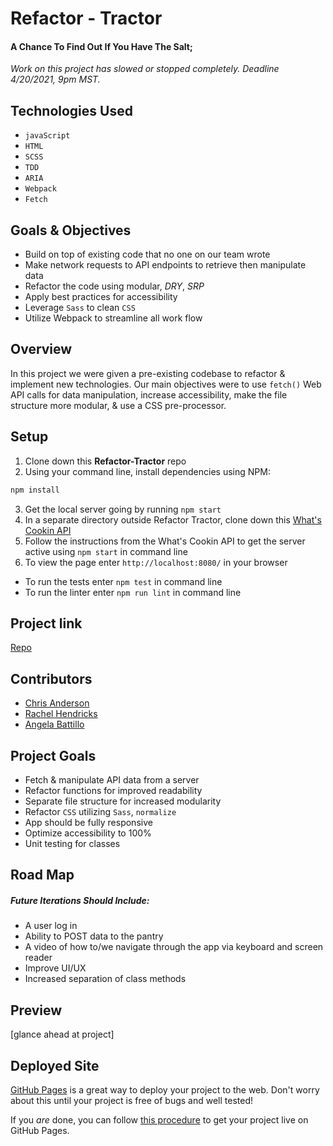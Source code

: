 # Refactor - Tractor

#### A Chance To Find Out If You Have The Salt;

*Work on this project has slowed or stopped completely. Deadline 4/20/2021, 9pm MST.*

## Technologies Used

* `javaScript`
* `HTML`
* `SCSS`
* `TDD`
* `ARIA`
* `Webpack`
* `Fetch`

## Goals & Objectives

* Build on top of existing code that no one on our team wrote
* Make network requests to API endpoints to retrieve then manipulate data
* Refactor the code using modular, *DRY*, *SRP*
* Apply best practices for accessibility
* Leverage `Sass` to clean `CSS`
* Utilize Webpack to streamline all work flow

## Overview

In this project we were given a pre-existing codebase to refactor & implement new technologies. Our main objectives were to use `fetch()` Web API calls for data manipulation, increase accessibility, make the file structure more modular, & use a CSS pre-processor.

## Setup

1. Clone down this **Refactor-Tractor** repo
2. Using your command line, install dependencies using NPM:
```bash
npm install
```
3. Get the local server going by running `npm start`
4. In a separate directory outside Refactor Tractor, clone down this [What's Cookin API](https://github.com/turingschool-examples/whats-cookin-api)
5. Follow the instructions from the What's Cookin API to get the server active using `npm start` in command line
6. To view the page enter `http://localhost:8080/` in your browser

* To run the tests enter `npm test` in command line
* To run the linter enter `npm run lint` in command line

## Project link

[Repo](https://github.com/rhen92/refactor-tractor)

## Contributors

* [Chris Anderson](https://github.com/mistercanderson)
* [Rachel Hendricks](https://github.com/rhen92)
* [Angela Battillo](https://github.com/battan40)

## Project Goals

* Fetch & manipulate API data from a server
* Refactor functions for improved readability
* Separate file structure for increased modularity
* Refactor `CSS` utilizing `Sass`, `normalize`
* App should be fully responsive
* Optimize accessibility to 100%
* Unit testing for classes

## Road Map
##### Future Iterations Should Include:

* A user log in
* Ability to POST data to the pantry
* A video of how to/we navigate through the app via keyboard and screen reader
* Improve UI/UX
* Increased separation of class methods

## Preview

[glance ahead at project]

## Deployed Site

[GitHub Pages](https://pages.github.com/) is a great way to deploy your project to the web. Don't worry about this until your project is free of bugs and well tested!

If you _are_ done, you can follow [this procedure](./gh-pages-procedure.md) to get your project live on GitHub Pages.
